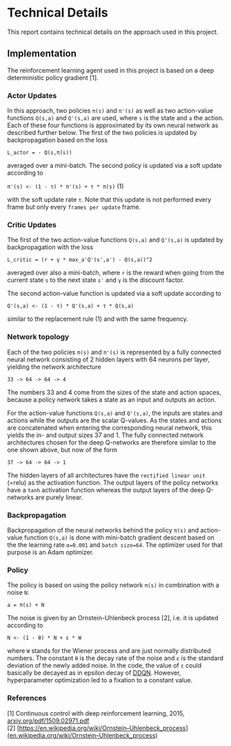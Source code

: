 # Technical Details

This report contains technical details on the approach used in this project.

## Implementation

The reinforcement learning agent used in this project is based on a deep deterministic policy gradient [1]. 

### Actor Updates

In this approach, two policies `π(s)` and `π'(s)` as well as two action-value functions `Q(s,a)` and `Q'(s,a)` are used, where `s` is the state and `a` the action. Each of these four functions is approximated by its own neural network as described further below. The first of the two policies is updated by backpropagation based on the loss

`L_actor = - Q(s,π(s))`

averaged over a mini-batch. The second policy is updated via a soft update according to

`π'(s) <- (1 - τ) * π'(s) + τ * π(s)` (1)

with the soft update rate `τ`. Note that this update is not performed every frame but only every `frames per update` frame.

### Critic Updates

The first of the two action-value functions `Q(s,a)` and `Q'(s,a)` is updated by backpropagation with the loss

`L_critic = (r + γ * max_a'Q'(s',a') - Q(s,a))^2`

averaged over also a mini-batch, where `r` is the reward when going from the current state `s` to the next state `s'` and `γ` is the discount factor.

The second action-value function is updated via a soft update according to

`Q'(s,a) <- (1 - τ) * Q'(s,a) + τ * Q(s,a)`

similar to the replacement rule (1) and with the same frequency.

### Network topology

Each of the two policies `π(s)` and `π'(s)` is represented by a fully connected neural network consisting of 2 hidden layers with 64 neurons per layer, yielding the network architecture

`33 -> 64 -> 64 -> 4`

The numbers 33 and 4 come from the sizes of the state and action spaces, because a policy network takes a state as an input and outputs an action.

For the action-value functions `Q(s,a)` and `Q'(s,a)`, the inputs are states and actions while the outputs are the scalar Q-values. As the states and actions are concatenated when entering the corresponding neural network, this yields the in- and output sizes 37 and 1. The fully connected network architectures chosen for the deep Q-networks are therefore similar to the one shown above, but now of the form

`37 -> 64 -> 64 -> 1`

The hidden layers of all architectures have the `rectified linear unit` (=relu) as the activation function. The output layers of the policy networks have a `tanh` activation function whereas the output layers of the deep Q-networks are purely linear.

### Backpropagation

Backpropagation of the neural networks behind the policy `π(s)` and action-value function `Q(s,a)` is done with mini-batch gradient descent based on the the learning rate `α=0.001` and `batch size=64`. The optimizer used for that purpose is an Adam optimizer.

### Policy

The policy is based on using the policy network `π(s)` in combination with a noise `N`:

`a = π(s) + N`

The noise is given by an Ornstein-Uhlenbeck process [2], i.e. it is updated according to

`N <- (1 - θ) * N + ε * W`

where `W` stands for the Wiener process and are just normally distributed numbers. The constant `θ` is the decay rate of the noise and `ε` is the standard deviation of the newly added noise. In the code, the value of `ε` could basically be decayed as in epsilon decay of [DDQN](https://github.com/rb-rl/DDQN/blob/main/Report.md). However, hyperparameter optimization led to a fixation to a constant value.

### References

[1] Continuous control with deep reinforcement learning, 2015, [arxiv.org/pdf/1509.02971.pdf](https://arxiv.org/pdf/1509.02971.pdf)  
[2] [https://en.wikipedia.org/wiki/Ornstein–Uhlenbeck_process](en.wikipedia.org/wiki/Ornstein–Uhlenbeck_process)
